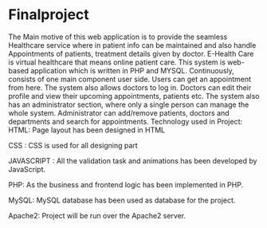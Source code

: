 # Finalproject
The Main motive of this web application is to provide the seamless Healthcare service where in patient info can be maintained and also handle Appointments of patients, treatment details given by doctor. 
E-Health Care is virtual healthcare that means online patient care. This system is web-based application which is written in PHP and MYSQL. Continuously, consists of one main component user side. Users can get an appointment from here. 
The system also allows doctors to log in. Doctors can edit their profile and view their upcoming appointments, patients etc. 
The system also has an administrator section, where only a single person can manage the whole system. Administrator can add/remove patients, doctors and departments and search for appointments. 
Technology used in Project:
HTML: Page layout has been designed in HTML

CSS : CSS is used for all designing part

JAVASCRIPT : All the validation task and animations has been developed by JavaScript. 

PHP: As the business and frontend logic has been implemented in PHP. 

MySQL: MySQL database has been used as database for the project. 

Apache2: Project will be run over the Apache2 server. 


